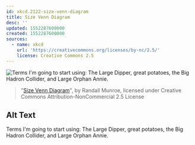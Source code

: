 ```yaml
---
id: xkcd.2122-size-venn-diagram
title: Size Venn Diagram
desc: ''
updated: 1552287600000
created: 1552287600000
sources:
  - name: xkcd
    url: 'https://creativecommons.org/licenses/by-nc/2.5/'
    license: Creative Commons 2.5
---
```

![Terms I'm going to start using: The Large Dipper, great potatoes, the Big Hadron Collider, and Large Orphan Annie.](https://imgs.xkcd.com/comics/size_venn_diagram.png)
> "[Size Venn Diagram](https://xkcd.com/2122/)", by Randall Munroe, licensed under Creative Commons Attribution-NonCommercial 2.5 License

## Alt Text
Terms I'm going to start using: The Large Dipper, great potatoes, the Big Hadron Collider, and Large Orphan Annie.
